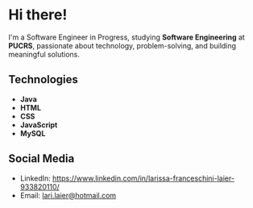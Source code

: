 # Hi there! 

I'm a Software Engineer in Progress, studying **Software Engineering** at **PUCRS**, passionate about technology, problem-solving, and building meaningful solutions.

## Technologies

- **Java**
- **HTML**
- **CSS**
- **JavaScript**
- **MySQL**

## Social Media

- LinkedIn: https://www.linkedin.com/in/larissa-franceschini-laier-933820110/
- Email: lari.laier@hotmail.com
